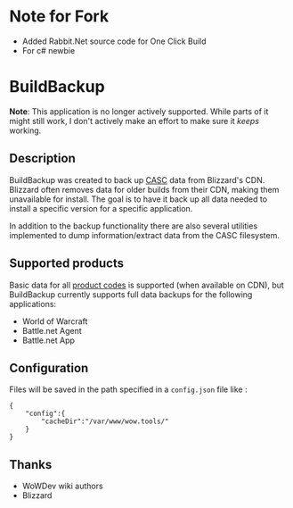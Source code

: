 # Note for Fork
- Added Rabbit.Net source code for One Click Build
- For c# newbie

# BuildBackup

**Note**: This application is no longer actively supported. While parts of it might still work, I don't actively make an effort to make sure it _keeps_ working.

## Description
BuildBackup was created to back up [CASC](https://wowdev.wiki/CASC) data from Blizzard's CDN. Blizzard often removes data for older builds from their CDN, making them unavailable for install. The goal is to have it back up all data needed to install a specific version for a specific application.

In addition to the backup functionality there are also several utilities implemented to dump information/extract data from the CASC filesystem.

## Supported products
Basic data for all [product codes](https://wowdev.wiki/CASC#NGDP_Program_Codes) is supported (when available on CDN), but BuildBackup currently supports full data backups for the following applications:
- World of Warcraft
- Battle.net Agent
- Battle.net App

## Configuration
Files will be saved in the path specified in a ```config.json``` file like :
```
{
	"config":{
		"cacheDir":"/var/www/wow.tools/"
	}
}
```

## Thanks
- WoWDev wiki authors
- Blizzard
